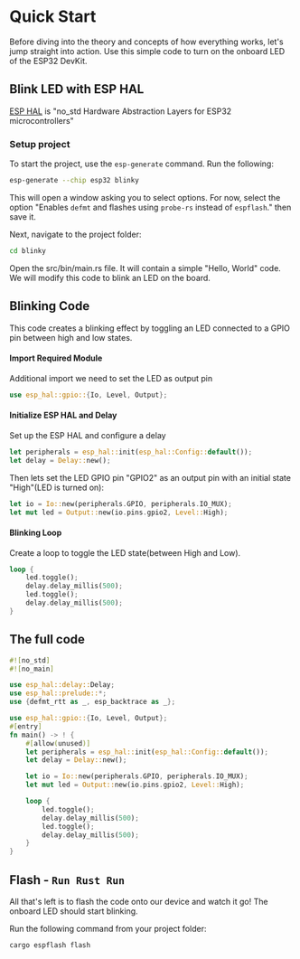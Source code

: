 # Quick Start

Before diving into the theory and concepts of how everything works, let's jump straight into action. Use this simple code to turn on the onboard LED of the ESP32 DevKit.

## Blink LED with ESP HAL
[ESP HAL](https://github.com/esp-rs/esp-hal) is "no_std Hardware Abstraction Layers for ESP32 microcontrollers"


### Setup project

To start the project, use the `esp-generate` command. Run the following:

```sh
esp-generate --chip esp32 blinky
```

This will open a window asking you to select options. For now, select the option "Enables `defmt` and flashes using `probe-rs` instead of `espflash`." then save it.

Next, navigate to the project folder:
```sh
cd blinky
```

Open the src/bin/main.rs file. It will contain a simple "Hello, World" code. We will modify this code to blink an LED on the board.

## Blinking Code

This code creates a blinking effect by toggling an LED connected to a GPIO pin between high and low states.

#### Import Required Module
Additional import we need to set the LED as output pin
```rust
use esp_hal::gpio::{Io, Level, Output};
```

#### Initialize ESP HAL and Delay
Set up the ESP HAL and configure a delay
```rust
let peripherals = esp_hal::init(esp_hal::Config::default());
let delay = Delay::new();
```

Then lets set the LED GPIO pin "GPIO2" as an output pin with an initial state "High"(LED is turned on):
```rust
let io = Io::new(peripherals.GPIO, peripherals.IO_MUX);
let mut led = Output::new(io.pins.gpio2, Level::High);
```

#### Blinking Loop
Create a loop to toggle the LED state(between High and Low).
```rust
loop {
    led.toggle();
    delay.delay_millis(500);
    led.toggle();
    delay.delay_millis(500);
}
```

## The full code
```rust
#![no_std]
#![no_main]

use esp_hal::delay::Delay;
use esp_hal::prelude::*;
use {defmt_rtt as _, esp_backtrace as _};

use esp_hal::gpio::{Io, Level, Output};
#[entry]
fn main() -> ! {
    #[allow(unused)]
    let peripherals = esp_hal::init(esp_hal::Config::default());
    let delay = Delay::new();

    let io = Io::new(peripherals.GPIO, peripherals.IO_MUX);
    let mut led = Output::new(io.pins.gpio2, Level::High);

    loop {
        led.toggle();
        delay.delay_millis(500);
        led.toggle();
        delay.delay_millis(500);
    }
}

```

## Flash - `Run Rust Run`
All that's left is to flash the code onto our device and watch it go! The onboard LED should start blinking.

Run the following command from your project folder:
```rust
cargo espflash flash
```
